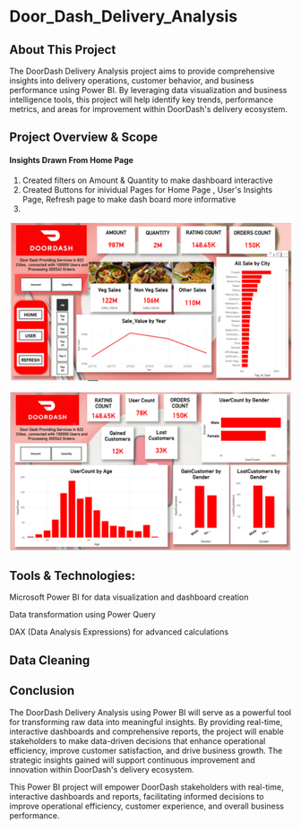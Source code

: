 # Door_Dash_Delivery_Analysis
## About This Project

The DoorDash Delivery Analysis project aims to provide comprehensive insights into delivery operations, customer behavior, and business performance using Power BI. By leveraging data visualization and business intelligence tools, this project will help identify key trends, performance metrics, and areas for improvement within DoorDash's delivery ecosystem.

## Project Overview & Scope

#### Insights Drawn From Home Page
1. Created filters on Amount & Quantity to make dashboard interactive
2. Created Buttons for inividual Pages for Home Page , User's Insights Page, Refresh page to make dash board more informative
3. 

![image alt](https://github.com/girishvalluri192/Door_Dash_Delivery_Analysis/blob/main/Home_Page.png)


![image alt](https://github.com/girishvalluri192/Door_Dash_Delivery_Analysis/blob/main/User_Performance.png)

## Tools & Technologies:

Microsoft Power BI for data visualization and dashboard creation

Data transformation using Power Query

DAX (Data Analysis Expressions) for advanced calculations




## Data Cleaning






## Conclusion

The DoorDash Delivery Analysis using Power BI will serve as a powerful tool for transforming raw data into meaningful insights. By providing real-time, interactive dashboards and comprehensive reports, the project will enable stakeholders to make data-driven decisions that enhance operational efficiency, improve customer satisfaction, and drive business growth. The strategic insights gained will support continuous improvement and innovation within DoorDash's delivery ecosystem.

This Power BI project will empower DoorDash stakeholders with real-time, interactive dashboards and reports, facilitating informed decisions to improve operational efficiency, customer experience, and overall business performance.

